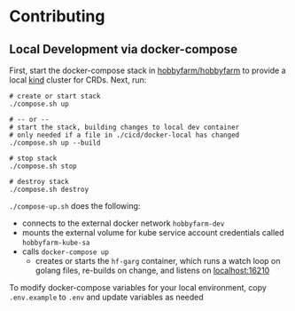 # Contributing

## Local Development via docker-compose

First, start the docker-compose stack in [hobbyfarm/hobbyfarm](https://github.com/hobbyfarm/hobbyfarm) to provide a local  [kind](https://github.com/kubernetes-sigs/kind) cluster for CRDs.  Next, run:

```
# create or start stack
./compose.sh up

# -- or --
# start the stack, building changes to local dev container
# only needed if a file in ./cicd/docker-local has changed
./compose.sh up --build

# stop stack
./compose.sh stop

# destroy stack
./compose.sh destroy
```

`./compose-up.sh` does the following:

- connects to the external docker network `hobbyfarm-dev`
- mounts the external volume for kube service account credentials called `hobbyfarm-kube-sa`
- calls `docker-compose up`
    - creates or starts the `hf-garg` container, which runs a watch loop on golang files, re-builds on change, and listens on [localhost:16210](http://localhost:16210)

To modify docker-compose variables for your local environment, copy `.env.example` to `.env` and update variables as needed
